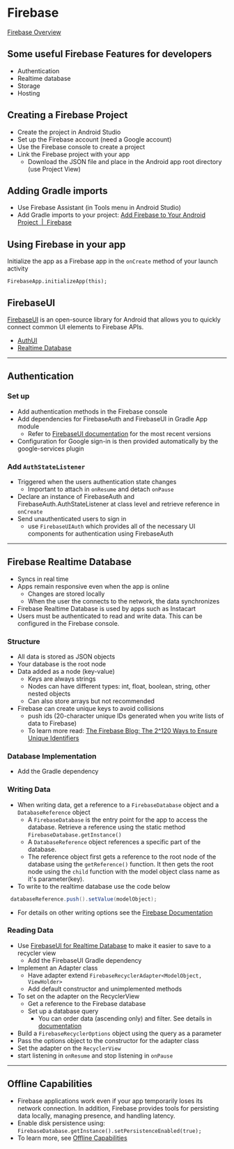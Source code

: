 # Firebase
[Firebase Overview](https://firebase.google.com/docs/?authuser=0)


## Some useful Firebase Features for developers
- Authentication
- Realtime database
- Storage
- Hosting


## Creating a Firebase Project
- Create the project in Android Studio
- Set up the Firebase account (need a Google account)
- Use the Firebase console to create a project
- Link the Firebase project with your app
	- Download the JSON file and place in the Android app root directory (use Project View)

## Adding Gradle imports
- Use Firebase Assistant (in Tools menu in Android Studio)
- Add Gradle imports to your project: [Add Firebase to Your Android Project  |  Firebase](https://firebase.google.com/docs/android/setup)

## Using Firebase in your app
Initialize the app as a Firebase app in the `onCreate` method of your launch activity

```
FirebaseApp.initializeApp(this);
```

## FirebaseUI
[FirebaseUI](https://github.com/firebase/FirebaseUI-Android) is an open-source library for Android that allows you to quickly connect common UI elements to Firebase APIs.
- [AuthUI](https://github.com/firebase/FirebaseUI-Android/tree/master/auth)
- [Realtime Database](https://github.com/firebase/FirebaseUI-Android/tree/master/database)

---

## Authentication

### Set up
- Add authentication methods in the Firebase console
- Add dependencies for FirebaseAuth and FirebaseUI in Gradle App module
  - Refer to [FirebaseUI documentation](https://github.com/firebase/FirebaseUI-Android) for the most recent versions
- Configuration for Google sign-in is then provided automatically by the google-services plugin


### Add `AuthStateListener`
- Triggered when the users authentication state changes
  - Important to attach in `onResume` and detach `onPause`
- Declare an instance of FirebaseAuth and FirebaseAuth.AuthStateListener at class level and retrieve reference in `onCreate`
- Send unauthenticated users to sign in
	- use `FirebaseUIAuth` which provides all of the necessary UI components for authentication using FirebaseAuth

---
## Firebase Realtime Database
- Syncs in real time
- Apps remain responsive even when the app is online
	- Changes are stored locally
	- When the user the connects to the network, the data synchronizes
- Firebase Realtime Database is used by apps such as Instacart
- Users must be authenticated to read and write data. This can be configured in the Firebase console.

### Structure
- All data is stored as JSON objects
- Your database is the root node
- Data added as a node (key-value)
	- Keys are always strings
	- Nodes can have different types: int, float, boolean, string, other nested objects
	- Can also store arrays but not recommended
- Firebase can create unique keys to avoid collisions
	- push ids (20-character unique IDs generated when you write lists of data to Firebase)
	- To learn more read: [The Firebase Blog: The 2^120 Ways to Ensure Unique Identifiers](https://firebase.googleblog.com/2015/02/the-2120-ways-to-ensure-unique_68.html)

### Database Implementation
- Add the Gradle dependency


### Writing Data
- When writing data, get a reference to a `FirebaseDatabase` object and a `DatabaseReference` object
	- A `FirebaseDatabase` is the entry point for the app to access the database. Retrieve a reference using the static method `FirebaseDatabase.getInstance()`
	- A `DatabaseReference` object references a specific part of the database.
    - The reference object first gets a reference to the root node of the database using the `getReference()` function.  It then gets the root node using the `child` function with the model object class name as it's parameter(key).  
- To write to the realtime database use the code below

```java
 databaseReference.push().setValue(modelObject);
```
- For details on other writing options see the [Firebase Documentation](https://firebase.google.com/docs/database/android/read-and-write?authuser=0#basic_write)



### Reading Data
- Use [FirebaseUI for Realtime Database](https://github.com/firebase/FirebaseUI-Android/tree/master/database) to make it easier to save to a recycler view
  - Add the FirebaseUI Gradle dependency
- Implement an Adapter class
	- Have adapter extend `FirebaseRecyclerAdapter<ModelObject, ViewHolder>`
	- Add default constructor and unimplemented methods
- To set on the adapter on the RecyclerView
  - Get a reference to the Firebase database
  - Set up a database query
    - You can order data (ascending only) and filter.  See details in [documentation](https://firebase.google.com/docs/database/android/lists-of-data?authuser=0)
- Build a `FirebaseRecyclerOptions` object using the query as a parameter
- Pass the options object to the constructor for the adapter class
- Set the adapter on the `RecyclerView`
- start listening in `onResume` and stop listening in `onPause`

---
## Offline Capabilities
- Firebase applications work even if your app temporarily loses its network connection. In addition, Firebase provides tools for persisting data locally, managing presence, and handling latency.
- Enable disk persistence using: `FirebaseDatabase.getInstance().setPersistenceEnabled(true);`
- To learn more, see [Offline Capabilities](https://firebase.google.com/docs/database/android/offline-capabilities?authuser=0)
